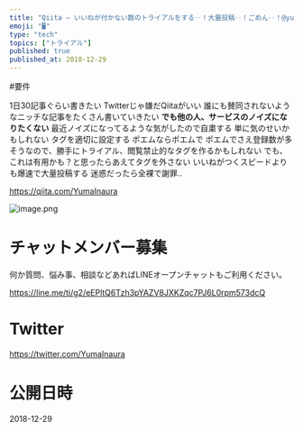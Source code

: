 ```yaml
---
title: "Qiita – いいねが付かない数のトライアルをする‥！大量投稿‥！ごめん‥！@yumainaura"
emoji: "🖥"
type: "tech"
topics: ["トライアル"]
published: true
published_at: 2018-12-29
---
```


#要件

1日30記事ぐらい書きたい
Twitterじゃ嫌だQiitaがいい
誰にも賛同されないようなニッチな記事をたくさん書いていきたい
**でも他の人、サービスのノイズになりたくない**
最近ノイズになってるような気がしたので自粛する
単に気のせいかもしれない
タグを適切に設定する
ポエムならポエムで
ポエムでさえ登録数が多そうなので、勝手にトライアル、閲覧禁止的なタグを作るかもしれない
でも、これは有用かも？と思ったらあえてタグを外さない
いいねがつくスピードよりも爆速で大量投稿する
迷惑だったら全裸で謝罪‥

https://qiita.com/YumaInaura

![image.png](https://qiita-image-store.s3.amazonaws.com/0/89618/04980a5c-10b8-89ea-a4a1-7839013d184d.png)








<!-- Update From Qiita API -->

# チャットメンバー募集


何か質問、悩み事、相談などあればLINEオープンチャットもご利用ください。

https://line.me/ti/g2/eEPltQ6Tzh3pYAZV8JXKZqc7PJ6L0rpm573dcQ





# Twitter


https://twitter.com/YumaInaura


<!-- Update From Qiita API -->



# 公開日時

2018-12-29
